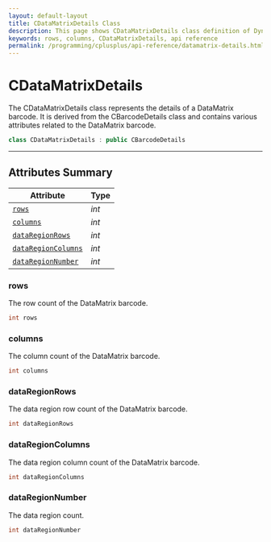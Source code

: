```yaml
---
layout: default-layout
title: CDataMatrixDetails Class
description: This page shows CDataMatrixDetails class definition of Dynamsoft Barcode Reader SDK C++ Edition.
keywords: rows, columns, CDataMatrixDetails, api reference
permalink: /programming/cplusplus/api-reference/datamatrix-details.html
---
```

# CDataMatrixDetails

The CDataMatrixDetails class represents the details of a DataMatrix barcode. It is derived from the CBarcodeDetails class and contains various attributes related to the DataMatrix barcode. 

```cpp
class CDataMatrixDetails : public CBarcodeDetails
```

---

## Attributes Summary

| Attribute | Type |
|---------- | ---- |
| [`rows`](#rows) | *int* |
| [`columns`](#columns) | *int* |
| [`dataRegionRows`](#dataregionrows) | *int* |
| [`dataRegionColumns`](#dataregioncolumns) | *int* |
| [`dataRegionNumber`](#dataregionnumber) | *int* |

### rows

The row count of the DataMatrix barcode.

```cpp
int rows
```

### columns

The column count of the DataMatrix barcode.

```cpp
int columns
```

### dataRegionRows

The data region row count of the DataMatrix barcode.

```cpp
int dataRegionRows
```

### dataRegionColumns

The data region column count of the DataMatrix barcode.

```cpp
int dataRegionColumns
```

### dataRegionNumber

The data region count.

```cpp
int dataRegionNumber
```
